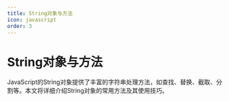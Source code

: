 ```yaml
---
title: String对象与方法
icon: javascript
order: 3
---
```


# String对象与方法

JavaScript的String对象提供了丰富的字符串处理方法，如查找、替换、截取、分割等。本文将详细介绍String对象的常用方法及其使用技巧。

